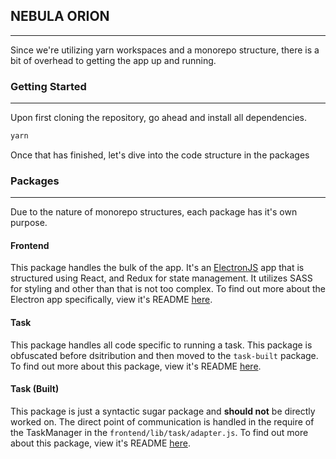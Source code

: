 ## NEBULA ORION
----
Since we're utilizing yarn workspaces and a monorepo structure, there is a bit of overhead to getting the app up and running.

### Getting Started
----
Upon first cloning the repository, go ahead and install all 
dependencies.

```js
yarn
```

Once that has finished, let's dive into the code structure in the packages

### Packages
-----
Due to the nature of monorepo structures, each package has it's own purpose.

#### Frontend
This package handles the bulk of the app. It's an [ElectronJS](https://electronjs.org) app that is structured using React, and Redux for state management. It utilizes SASS for styling and other than that is not too complex. To find out more about the Electron app specifically, view it's README [here](./packages/frontend/README.md).

#### Task
This package handles all code specific to running a task. This package is obfuscated before dsitribution and then moved to the `task-built` package. To find out more about this package, view it's README [here](./packages/task/README.md). 

#### Task (Built)
This package is just a syntactic sugar package and **should not** be directly worked on. The direct point of communication is handled in the require of the TaskManager in the `frontend/lib/task/adapter.js`. To find out more about this package, view it's README [here](./packages/task-built/README.md).